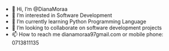 - 👋 Hi, I’m @DianaMoraa
- 👀 I’m interested in Software Development
- 🌱 I’m currently learning Python Programming Language
- 💞️ I’m looking to collaborate on software development projects 
- 📫 How to reach me dianamoraa97gmail.com or mobile phone: 0713811135

<!---
DianaMoraa/DianaMoraa is a ✨ special ✨ repository because its `README.md` (this file) appears on your GitHub profile.
You can click the Preview link to take a look at your changes.
--->
